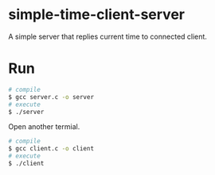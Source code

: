 simple-time-client-server
==
A simple server that replies current time to connected client.

Run
==
```sh
# compile
$ gcc server.c -o server
# execute
$ ./server
```
Open another termial.
```sh
# compile
$ gcc client.c -o client
# execute
$ ./client
```

